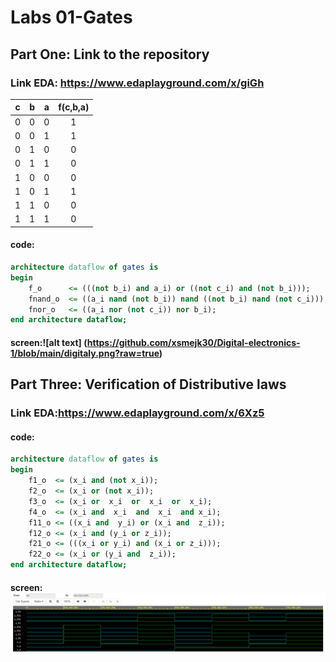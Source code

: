 # Labs 01-Gates
## Part One: Link to the repository
### Link EDA: https://www.edaplayground.com/x/giGh
| **c** | **b** |**a** | **f(c,b,a)** |
| :-: | :-: | :-: | :-: |
| 0 | 0 | 0 | 1 |
| 0 | 0 | 1 | 1 |
| 0 | 1 | 0 | 0 |
| 0 | 1 | 1 | 0 |
| 1 | 0 | 0 | 0 |
| 1 | 0 | 1 | 1 |
| 1 | 1 | 0 | 0 |
| 1 | 1 | 1 | 0 |

#### code:
```vhdl
architecture dataflow of gates is
begin
    f_o      <= (((not b_i) and a_i) or ((not c_i) and (not b_i)));
    fnand_o  <= ((a_i nand (not b_i)) nand ((not b_i) nand (not c_i)));
    fnor_o   <= ((a_i nor (not c_i)) nor b_i);
end architecture dataflow;
```
#### screen:![alt text] (https://github.com/xsmejk30/Digital-electronics-1/blob/main/digitaly.png?raw=true)
## Part Three: Verification of Distributive laws 
### Link EDA:https://www.edaplayground.com/x/6Xz5
#### code:
```vhdl
architecture dataflow of gates is
begin
    f1_o  <= (x_i and (not x_i));
    f2_o  <= (x_i or (not x_i));
    f3_o  <= (x_i or  x_i  or  x_i  or  x_i);
    f4_o  <= (x_i and  x_i  and  x_i  and x_i);
    f11_o <= ((x_i and  y_i) or (x_i and  z_i));
    f12_o <= (x_i and (y_i or z_i));
    f21_o <= (((x_i or y_i) and (x_i or z_i)));
    f22_o <= (x_i or (y_i and  z_i));
end architecture dataflow;
```
#### screen:![alt text](https://github.com/xsmejk30/Digital-electronics-1/blob/main/digitaly2.png?raw=true) 

